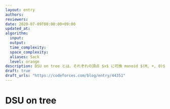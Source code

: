 ```yaml
---
layout: entry
authors:
reviewers:
date: 2020-07-09T00:00:00+09:00
updated_at:
algorithm:
  input:
  output:
  time_complexity:
  space_complexity:
  aliases: Sack
  level: orange
description: DSU on tree とは、それぞれの頂点 $x$ に可換 monoid $(M, +, 0)$ の要素の重み $a_x$ のついた木 $T$ のそれぞれの部分木について、その部分木内の重みの総和を全体で $O(n \log n)$ で求めるアルゴリズムである。ただし、その計算の過程において、monoid 演算 $+$ がある要素 $A \in M$ と頂点 $x$ に対し $A + a_x$ という形でしか出現しないという特徴がある。
draft: true
draft_urls: "https://codeforces.com/blog/entry/44351"
---
```


# DSU on tree
